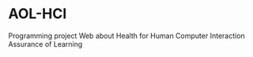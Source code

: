 # AOL-HCI
Programming project Web about Health for Human Computer Interaction Assurance of Learning

